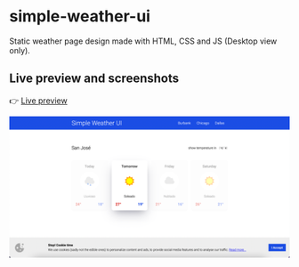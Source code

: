 # simple-weather-ui

Static weather page design made with HTML, CSS and JS (Desktop view only).

## Live preview and screenshots

:point_right: [Live preview](https://rojaslabs.github.io/simple-weather-ui/)

![simple-weather-ui-preview](https://github.com/rojaslabs/simple-weather-ui/blob/main/simple-weather-ui-preview.png?raw=true)
